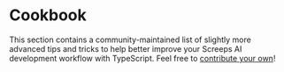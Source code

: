 # Cookbook

This section contains a community-maintained list of slightly more advanced tips and tricks to help better improve your
Screeps AI development workflow with TypeScript. Feel free
to [contribute your own](https://github.com/screepers/screeps-typescript-starter/tree/master/docs)!

